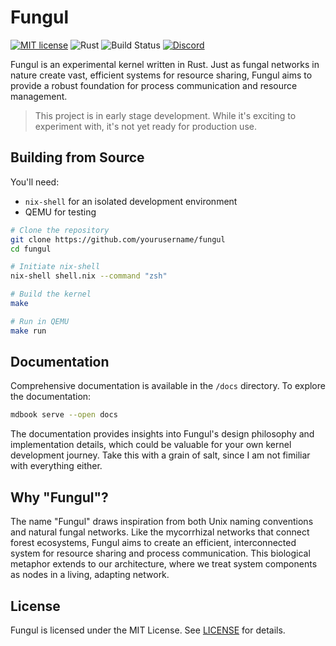 # Fungul

[![MIT license](https://img.shields.io/badge/license-MIT-blue.svg?style=for-the-badge&logo=book)](./LICENSE)
![Rust](https://img.shields.io/badge/rust-nightly-orange.svg?style=for-the-badge&logo=rust)
![Build Status](https://img.shields.io/github/actions/workflow/status/yourusername/fungul/rust.yml?style=for-the-badge&logo=github)
[![Discord](https://img.shields.io/discord/XXXXXXX?style=for-the-badge&logo=discord&color=%235865f2)](https://discord.gg/fungul)

Fungul is an experimental kernel written in Rust. Just as fungal networks in nature create vast, efficient systems for resource sharing, Fungul aims to provide a robust foundation for process communication and resource management.

> This project is in early stage development. While it's exciting to experiment with, it's not yet ready for production use.

## Building from Source

You'll need:
- `nix-shell` for an isolated development environment
- QEMU for testing

```bash
# Clone the repository
git clone https://github.com/yourusername/fungul
cd fungul

# Initiate nix-shell
nix-shell shell.nix --command "zsh"

# Build the kernel
make

# Run in QEMU
make run
```

## Documentation

Comprehensive documentation is available in the `/docs` directory. To explore the documentation:

```bash
mdbook serve --open docs
```

The documentation provides insights into Fungul's design philosophy and implementation details, which could be valuable for your own kernel development journey. Take this with a grain of salt, since I am not fimiliar with everything either.

## Why "Fungul"?

The name "Fungul" draws inspiration from both Unix naming conventions and natural fungal networks. Like the mycorrhizal networks that connect forest ecosystems, Fungul aims to create an efficient, interconnected system for resource sharing and process communication. This biological metaphor extends to our architecture, where we treat system components as nodes in a living, adapting network.

## License

Fungul is licensed under the MIT License. See [LICENSE](LICENSE) for details.


